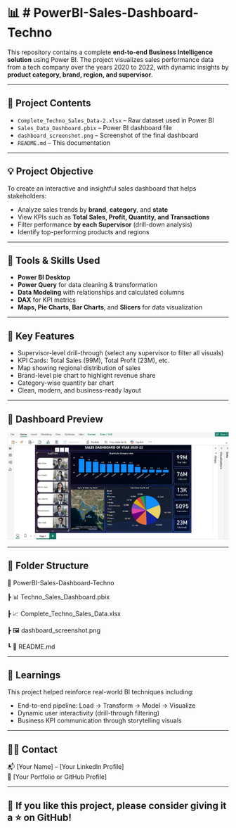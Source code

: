 # 📊 # PowerBI-Sales-Dashboard-Techno

This repository contains a complete **end-to-end Business Intelligence solution** using Power BI. The project visualizes sales performance data from a tech company over the years 2020 to 2022, with dynamic insights by **product category, brand, region, and supervisor**.

---

## 📁 Project Contents

- `Complete_Techno_Sales_Data-2.xlsx` – Raw dataset used in Power BI
- `Sales_Data_Dashboard.pbix` – Power BI dashboard file
- `dashboard_screenshot.png` – Screenshot of the final dashboard
- `README.md` – This documentation

---

## 💡 Project Objective

To create an interactive and insightful sales dashboard that helps stakeholders:
- Analyze sales trends by **brand**, **category**, and **state**
- View KPIs such as **Total Sales, Profit, Quantity, and Transactions**
- Filter performance **by each Supervisor** (drill-down analysis)
- Identify top-performing products and regions

---

## 🧰 Tools & Skills Used

- **Power BI Desktop**
- **Power Query** for data cleaning & transformation
- **Data Modeling** with relationships and calculated columns
- **DAX** for KPI metrics
- **Maps, Pie Charts, Bar Charts**, and **Slicers** for data visualization

---

## 📌 Key Features

- Supervisor-level drill-through (select any supervisor to filter all visuals)
- KPI Cards: Total Sales (99M), Total Profit (23M), etc.
- Map showing regional distribution of sales
- Brand-level pie chart to highlight revenue share
- Category-wise quantity bar chart
- Clean, modern, and business-ready layout

---

## 📸 Dashboard Preview

![Dashboard Screenshot](dashboard_screenshot.png)

---

## 📂 Folder Structure
📁 PowerBI-Sales-Dashboard-Techno

┣ 📊 Techno_Sales_Dashboard.pbix

┣ 📈 Complete_Techno_Sales_Data.xlsx

┣ 🖼️ dashboard_screenshot.png

┗ 📄 README.md

---

## 🧠 Learnings

This project helped reinforce real-world BI techniques including:
- End-to-end pipeline: Load → Transform → Model → Visualize
- Dynamic user interactivity (drill-through filtering)
- Business KPI communication through storytelling visuals

---
## 🙋‍♂️ Contact

📬 [Your Name] – [Your LinkedIn Profile]  
🔗 [Your Portfolio or GitHub Profile]

---

## 🌟 If you like this project, please consider giving it a ⭐ on GitHub!
